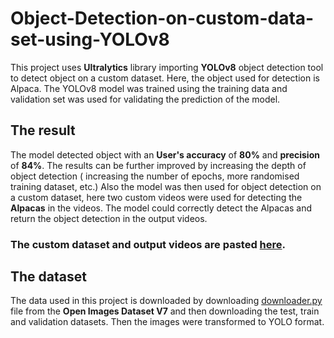 # Object-Detection-on-custom-data-set-using-YOLOv8
This project uses **Ultralytics** library importing **YOLOv8** object detection tool to detect object on a custom dataset.
Here, the object used for detection is Alpaca. The YOLOv8 model was trained using the training data and validation set was used for validating the prediction of the model. 
## The result
The model detected object with an **User's accuracy** of **80%** and **precision** of **84%**. The results can be further improved by increasing the depth of object detection ( increasing the number of epochs, more randomised training dataset, etc.)
Also the model was then used for object detection on a custom dataset, here two custom videos were used for detecting the **Alpacas** in the videos. The model could correctly detect the Alpacas and return the object detection in the output videos.

### The custom dataset and output videos are pasted [here](https://indianinstituteoftechnol299-my.sharepoint.com/:f:/g/personal/21je0695_iitism_ac_in/Et0Ph9pCYztCnmPsxMSgUd0BH5abhB8QhXD2ZcM3zQwp6Q?e=EnM22g).

## The dataset
The data used in this project is downloaded by downloading [downloader.py](https://raw.githubusercontent.com/openimages/dataset/master/downloader.py) file from the **Open Images Dataset V7** and then downloading the test, train and validation datasets. Then the images were transformed to YOLO format.
